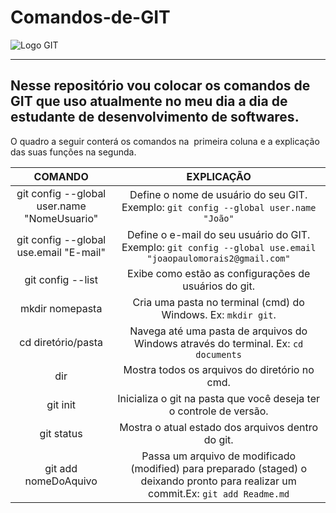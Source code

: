 # Comandos-de-GIT

 ![Logo GIT](https://github.com/joaopaulocm23/Comandos-de-GIT/blob/b08e01ee6971a20c53d1a3dbc3617c8cbb629595/Git-Logo-2Colorp.png)
 ***
## Nesse repositório vou colocar os comandos de GIT que uso atualmente no meu dia a dia de estudante de desenvolvimento de softwares.

O quadro a seguir conterá os comandos na  primeira coluna e a explicação das suas funções na segunda.

COMANDO|EXPLICAÇÃO
:---: | :---:
git config --global user.name "NomeUsuario"|Define o nome de usuário do seu GIT. Exemplo: `git config --global user.name "João"`
git config --global use.email "E-mail"|Define o e-mail do seu usuário do GIT. Exemplo: `git config --global use.email "joaopaulomorais2@gmail.com"`
git config --list|Exibe como estão as configurações de usuários do git.
mkdir nomepasta|Cria uma pasta no terminal (cmd) do Windows. Ex: `mkdir git`.
cd diretório/pasta|Navega até uma pasta de arquivos do Windows através do terminal. Ex: `cd documents`
dir|Mostra todos os arquivos do diretório no cmd.
git init|Inicializa o git na pasta que você deseja ter o controle de versão.
git status|Mostra o atual estado dos arquivos dentro do git.
git add nomeDoAquivo|Passa um arquivo de modificado (modified) para preparado (staged) o deixando pronto para realizar um commit.Ex: `git add Readme.md`
